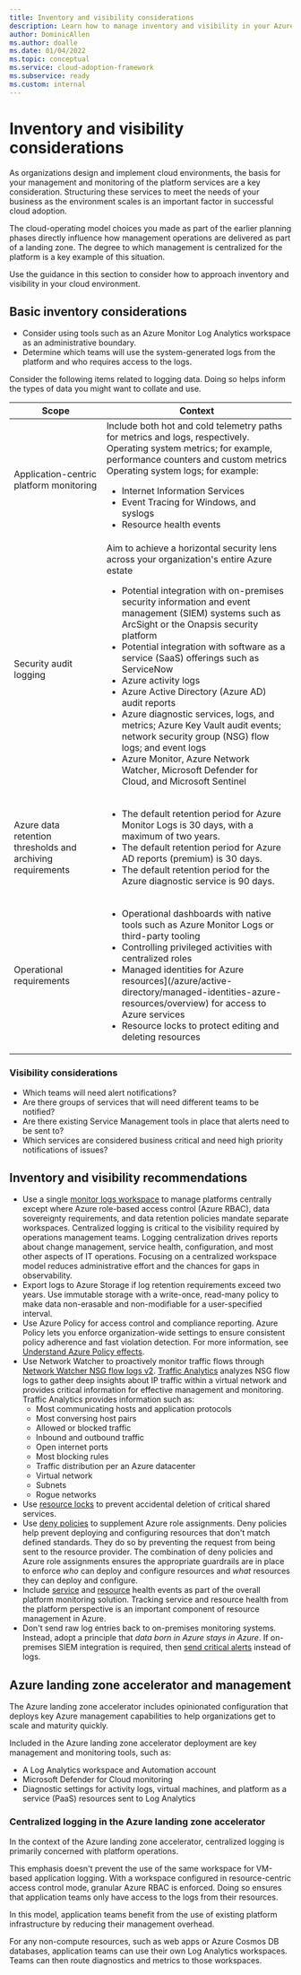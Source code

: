 ```yaml
---
title: Inventory and visibility considerations
description: Learn how to manage inventory and visibility in your Azure platform services
author: DominicAllen
ms.author: doalle
ms.date: 01/04/2022
ms.topic: conceptual
ms.service: cloud-adoption-framework
ms.subservice: ready
ms.custom: internal
---
```


# Inventory and visibility considerations

As organizations design and implement cloud environments, the basis for your management and monitoring of the platform services are a key consideration.
Structuring these services to meet the needs of your business as the environment scales is an important factor in successful cloud adoption.

The cloud-operating model choices you made as part of the earlier planning phases directly influence how management operations are delivered as part of a landing zone. The degree to which management is centralized for the platform is a key example of this situation.

Use the guidance in this section to consider how to approach inventory and visibility in your cloud environment.

## Basic inventory considerations

- Consider using tools such as an Azure Monitor Log Analytics workspace as an administrative boundary.
- Determine which teams will use the system-generated logs from the platform and who requires access to the logs.

Consider the following items related to logging data. Doing so helps inform the types of data you might want to collate and use.

|Scope|Context|
|-|-|
|Application-centric platform monitoring <br>  |Include both hot and cold telemetry paths for metrics and logs, respectively. <br> Operating system metrics; for example, performance counters and custom metrics <br> Operating system logs; for example: <br> <ul> <li>Internet Information Services</li> <li>Event Tracing for Windows, and syslogs</li> <li>Resource health events</li> </ul>|
|Security audit logging  |Aim to achieve a horizontal security lens across your organization's entire Azure estate <br> <ul> <li>Potential integration with on-premises security information and event management (SIEM) systems such as ArcSight or the Onapsis security platform</li> <li>Potential integration with software as a service (SaaS) offerings such as ServiceNow</li> <li>Azure activity logs</li> <li>Azure Active Directory (Azure AD) audit reports</li> <li>Azure diagnostic services, logs, and metrics; Azure Key Vault audit events; network security group (NSG) flow logs; and event logs</li> <li>Azure Monitor, Azure Network Watcher, Microsoft Defender for Cloud, and Microsoft Sentinel</li> </ul>|
 Azure data retention thresholds and archiving requirements|<ul> <li>The default retention period for Azure Monitor Logs is 30 days, with a maximum of two years.</li> <li>The default retention period for Azure AD reports (premium) is 30 days.</li> <li>The default retention period for the Azure diagnostic service is 90 days.</li> </ul>|
Operational requirements|<ul> <li>Operational dashboards with native tools such as Azure Monitor Logs or third-party tooling</li> <li>Controlling privileged activities with centralized roles</li> <li>Managed identities for Azure resources](/azure/active-directory/managed-identities-azure-resources/overview) for access to Azure services</li> <li>Resource locks to protect editing and deleting resources</li> </ul>|

### Visibility considerations

- Which teams will need alert notifications?
- Are there groups of services that will need different teams to be notified?
- Are there existing Service Management tools in place that alerts need to be sent to?
- Which services are considered business critical and need high priority notifications of issues?

## Inventory and visibility recommendations

- Use a single [monitor logs workspace](/azure/azure-monitor/platform/design-logs-deployment) to manage platforms centrally except where Azure role-based access control (Azure RBAC), data sovereignty requirements, and data retention policies mandate separate workspaces. Centralized logging is critical to the visibility required by operations management teams. Logging centralization drives reports about change management, service health, configuration, and most other aspects of IT operations. Focusing on a centralized workspace model reduces administrative effort and the chances for gaps in observability.
- Export logs to Azure Storage if log retention requirements exceed two years. Use immutable storage with a write-once, read-many policy to make data non-erasable and non-modifiable for a user-specified interval.
- Use Azure Policy for access control and compliance reporting. Azure Policy lets you enforce organization-wide settings to ensure consistent policy adherence and fast violation detection. For more information, see [Understand Azure Policy effects](/azure/governance/policy/concepts/effects).
- Use Network Watcher to proactively monitor traffic flows through [Network Watcher NSG flow logs v2](/azure/network-watcher/network-watcher-nsg-flow-logging-overview). [Traffic Analytics](/azure/network-watcher/traffic-analytics) analyzes NSG flow logs to gather deep insights about IP traffic within a virtual network and provides critical information for effective management and monitoring. Traffic Analytics provides information such as:
  - Most communicating hosts and application protocols
  - Most conversing host pairs
  - Allowed or blocked traffic
  - Inbound and outbound traffic
  - Open internet ports
  - Most blocking rules
  - Traffic distribution per an Azure datacenter
  - Virtual network
  - Subnets
  - Rogue networks
- Use [resource locks](/azure/governance/blueprints/concepts/resource-locking) to prevent accidental deletion of critical shared services.
- Use [deny policies](/azure/governance/policy/concepts/effects#deny) to supplement Azure role assignments. Deny policies help prevent deploying and configuring resources that don't match defined standards. They do so by preventing the request from being sent to the resource provider. The combination of deny policies and Azure role assignments ensures the appropriate guardrails are in place to enforce *who* can deploy and configure resources and *what* resources they can deploy and configure.
- Include [service](/azure/service-health/service-health-overview) and [resource](/azure/service-health/resource-health-overview) health events as part of the overall platform monitoring solution. Tracking service and resource health from the platform perspective is an important component of resource management in Azure.
- Don't send raw log entries back to on-premises monitoring systems. Instead, adopt a principle that *data born in Azure stays in Azure*. If on-premises SIEM integration is required, then [send critical alerts](/azure/security-center/continuous-export) instead of logs.

## Azure landing zone accelerator and management

The Azure landing zone accelerator includes opinionated configuration that deploys key Azure management capabilities to help organizations get to scale and maturity quickly.

Included in the Azure landing zone accelerator deployment are key management and monitoring tools, such as:

- A Log Analytics workspace and Automation account
- Microsoft Defender for Cloud monitoring
- Diagnostic settings for activity logs, virtual machines, and platform as a service (PaaS) resources sent to Log Analytics

### Centralized logging in the Azure landing zone accelerator

In the context of the Azure landing zone accelerator, centralized logging is primarily concerned with platform operations.

This emphasis doesn't prevent the use of the same workspace for VM-based application logging. With a workspace configured in resource-centric access control mode, granular Azure RBAC is enforced. Doing so ensures that application teams only have access to the logs from their resources.

In this model, application teams benefit from the use of existing platform infrastructure by reducing their management overhead.

For any non-compute resources, such as web apps or Azure Cosmos DB databases, application teams can use their own Log Analytics workspaces. Teams can then route diagnostics and metrics to those workspaces.
